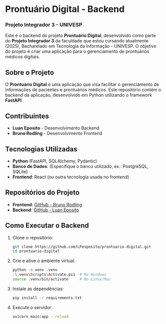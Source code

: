 # Prontuário Digital - Backend
### Projeto Integrador 3 - UNIVESP

Este é o backend do projeto **Prontuário Digital**, desenvolvido como parte do **Projeto Integrador 3** da faculdade que estou cursando atualmente (2025), Bacharelado em Tecnologia da Informação - UNIVESP. O objetivo do projeto é criar uma aplicação para o gerenciamento de prontuários médicos digitais.

## Sobre o Projeto

O **Prontuário Digital** é uma aplicação que visa facilitar o gerenciamento de informações de pacientes e prontuários médicos. Este repositório contém o backend da aplicação, desenvolvido em Python utilizando o framework **FastAPI**.

## Contribuintes

- **Luan Eposito** - Desenvolvimento Backend  
- **Bruno Rodling** - Desenvolvimento Frontend  

## Tecnologias Utilizadas

- **Python** (FastAPI, SQLAlchemy, Pydantic)
- **Banco de Dados**: (Especifique o banco utilizado, ex.: PostgreSQL, SQLite)
- **Frontend**: React (ou outra tecnologia usada no frontend)

## Repositórios do Projeto

- **Frontend**: [GitHub - Bruno Rodling](https://github.com/Obrunorodling/meus_projetos)
- **Backend**: [GitHub - Luan Eposito](https://github.com/LPesposito/prontuario-digital)

## Como Executar o Backend

1. Clone o repositório:
   ```bash
   git clone https://github.com/LPesposito/prontuario-digital.git
   cd prontuario-digital
   ```

2. Crie e ative o ambiente virtual:
   ```bash
   python -m venv .venv
   .\.venv\Scripts\Activate.ps1  # No Windows
   source .venv/bin/activate     # No Linux/Mac
   ```

3. Instale as dependências:
   ```bash
   pip install -r requirements.txt
   ```

4. Execute o servidor:
   ```bash
   uvicorn main:app --reload
   ```
